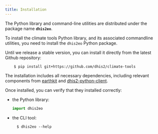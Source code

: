 ```yaml
---
title: Installation
---
```


The Python library and command-line utilities are distributed under the package name **`dhis2eo`**. 

To install the climate tools Python library, and its associated commandline utilities, you need to install the `dhis2eo` Python package. 

Until we release a stable version, you can install it directly from the latest Github repository:

        $ pip install git+https://github.com/dhis2/climate-tools

The installation includes all necessary dependencies, including relevant components from [earthkit](../tools/earthkit.md) and [dhis2-python-client](../tools/dhis2-python-client.md).

Once installed, you can verify that they installed correctly:

- the Python library:

    ```python
    import dhis2eo
    ```

- the CLI tool:

        $ dhis2eo --help

